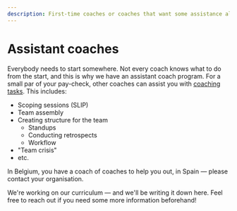 ```yaml
---
description: First-time coaches or coaches that want some assistance along the way!
---
```


# Assistant coaches

Everybody needs to start somewhere. Not every coach knows what to do from the start, and this is why we have an assistant coach program. For a small par of your pay-check, other coaches can assist you with [coaching tasks](./). This includes:

* Scoping sessions \(SLIP\)
* Team assembly
* Creating structure for the team
  * Standups
  * Conducting retrospects
  * Workflow
* "Team crisis"
* etc.

In Belgium, you have a coach of coaches to help you out, in Spain — please contact your organisation.

We're working on our curriculum — and we'll be writing it down here. Feel free to reach out if you need some more information beforehand!

